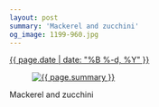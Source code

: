 ```yaml
---
layout: post
summary: 'Mackerel and zucchini'
og_image: 1199-960.jpg
---
```


<p>
 <time>
  <a href="/1199">
   {{ page.date | date: "%B %-d, %Y" }}
  </a>
 </time>
 <a href="/1199">
  <figure data-taken="8/16/2020">
   <img alt="{{ page.summary }}" sizes="(min-width: 700px) 50vw, calc(100vw - 2rem)" src="{{ site.assets_url }}/1199-480.jpg" srcset="{{ site.assets_url }}/1199-240.jpg 240w, {{ site.assets_url }}/1199-480.jpg 480w, {{ site.assets_url }}/1199-720.jpg 720w, {{ site.assets_url }}/1199-960.jpg 960w"/>
  </figure>
 </a>
 <span>
  Mackerel and zucchini
 </span>
</p>
